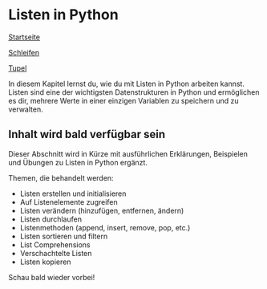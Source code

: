 # Listen in Python

[Startseite](/Projekte/Kapitel_0/Anfang_Lese_Mich.md)

[Schleifen](/Projekte/Kapitel_2/Schleifen.md)

[Tupel](Tupel.md)

In diesem Kapitel lernst du, wie du mit Listen in Python arbeiten kannst. Listen sind eine der wichtigsten Datenstrukturen in Python und ermöglichen es dir, mehrere Werte in einer einzigen Variablen zu speichern und zu verwalten.

## Inhalt wird bald verfügbar sein

Dieser Abschnitt wird in Kürze mit ausführlichen Erklärungen, Beispielen und Übungen zu Listen in Python ergänzt.

Themen, die behandelt werden:

- Listen erstellen und initialisieren
- Auf Listenelemente zugreifen
- Listen verändern (hinzufügen, entfernen, ändern)
- Listen durchlaufen
- Listenmethoden (append, insert, remove, pop, etc.)
- Listen sortieren und filtern
- List Comprehensions
- Verschachtelte Listen
- Listen kopieren

Schau bald wieder vorbei!
